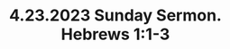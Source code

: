 ---
uri: '/videos/818131189'
title: '4.23.2023 Sunday Sermon. Hebrews 1:1-3'
description: 'One True Voice\nHebrews 1:1-3\nDistrict Pastor Daniel Rodriguez'
thumbnailUrl: 'https://i.vimeocdn.com/video/1659911621-d83294a00425662425ab8d035729813e352382044f58b9fc48f1bba69c4b68b8-d_1280x720?r=pad'
url: 'https://vimeo.com/818131189'
embedUrl: 'https://player.vimeo.com/video/818131189'
playlistId: '10085736'
playlistName: 'Messages 2023'
category: 'Messages'
duration: '2591'
width: '1280'
height: '720'
channelId: '/users/116618052'
channelName: 'Stony Brook Church'
channelBio: 'Stony Brook Church, Making Disciples'
channelUrl: 'https://vimeo.com/stonybrook'
position: 3
videoId: '818131189'
createdAt: '2023-04-16T16:45:46+00:00'
modifiedAt: '2023-05-10T02:38:06+00:00'
publishedAt: '2023-04-16T16:45:46+00:00'
---